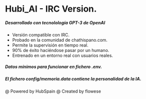 
# Hubi_AI - IRC Version.

##### Desarrollado con tecnolología GPT-3 de OpenAI

- Versión compatible con IRC.
- Probado en la comunidad de chathispano.com.
- Permite la supervisión en tiempo real.
- 90% de éxito haciéndose pasar por un humano.
- Entrenado en un entorno real con usuarios reales.


##### Datos mínimos para funcionar en fichero .env.
##### El fichero config/memoria.data contiene la personalidad de la IA.

@ Powered by HubSpain
@ Created by flowese

